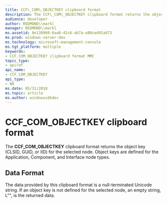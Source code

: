 ```yaml
---
title: CCF\_COM\_OBJECTKEY clipboard format
description: The CCF\_COM\_OBJECTKEY clipboard format returns the object key (CLSID, GUID, or IID) for the selected node. Object keys are defined for the Application, Component, and Interface node types.
audience: developer
author: REDMOND\\markl
manager: REDMOND\\markl
ms.assetid: 8e138969-6aa8-41c6-ab7a-e80ced91a873
ms.prod: windows-server-dev
ms.technology: microsoft-management-console
ms.tgt_platform: multiple
keywords:
- CCF_COM_OBJECTKEY clipboard format MMC
topic_type:
- apiref
api_name:
- CCF_COM_OBJECTKEY
api_type:
- NA
ms.date: 05/31/2018
ms.topic: article
ms.author: windowssdkdev
---
```


# CCF\_COM\_OBJECTKEY clipboard format

The **CCF\_COM\_OBJECTKEY** clipboard format returns the object key (CLSID, GUID, or IID) for the selected node. Object keys are defined for the Application, Component, and Interface node types.

## Data Format

The data provided by this clipboard format is a null-terminated Unicode string. If an object key is not defined for the selected node, an empty string, L"", is the returned data.

 

 




